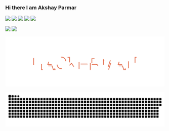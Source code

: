 ### Hi there I am Akshay Parmar

<!--
**Akshayaap/Akshayaap** is a ✨ _special_ ✨ repository because its `README.md` (this file) appears on your GitHub profile.

Here are some ideas to get you started:

- 🔭 I’m currently working on manything
- 🌱 I’m currently learning everything
- 👯 I’m looking to collaborate on anything
- 🤔 I’m looking for help with somthing
- 💬 Ask me about nothing
- 📫 How to reach me: ...
- 😄 Pronouns: ...
- ⚡ Fun fact: ...
-->
![](http://github-profile-summary-cards.vercel.app/api/cards/profile-details?username=akshayaap&theme=tokyonight)
![](http://github-profile-summary-cards.vercel.app/api/cards/repos-per-language?username=akshayaap&theme=tokyonight)
![](http://github-profile-summary-cards.vercel.app/api/cards/most-commit-language?username=akshayaap&theme=tokyonight)
![](http://github-profile-summary-cards.vercel.app/api/cards/stats?username=akshayaap&theme=tokyonight)
![](http://github-profile-summary-cards.vercel.app/api/cards/productive-time?username=akshayaap&theme=tokyonight&utcOffset=8)


![](http://github-profile-summary-cards.vercel.app/api/cards/productive-time?username=akshayaap&theme=tokyonight&utcOffset=8)
![](http://github-profile-summary-cards.vercel.app/api/cards/productive-time?username=akshayaap&theme=tokyonight&utcOffset=8)

![Hackerman](hackerman.svg)

![Snake Game](contributions.svg)

